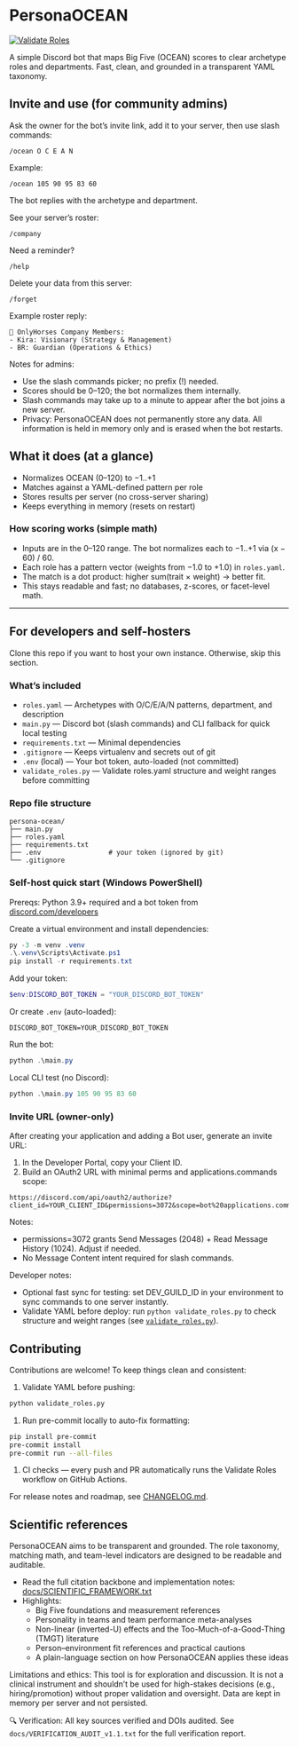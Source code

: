 # PersonaOCEAN

[![Validate Roles](https://github.com/iplaycomputer/PersonaOCEAN/actions/workflows/validate.yml/badge.svg)](https://github.com/iplaycomputer/PersonaOCEAN/actions/workflows/validate.yml)

A simple Discord bot that maps Big Five (OCEAN) scores to clear archetype roles and departments. Fast, clean, and grounded in a transparent YAML taxonomy.

## Invite and use (for community admins)

Ask the owner for the bot’s invite link, add it to your server, then use slash commands:

```text
/ocean O C E A N
```

Example:

```text
/ocean 105 90 95 83 60
```

The bot replies with the archetype and department.

See your server’s roster:

```text
/company
```

Need a reminder?

```text
/help
```

Delete your data from this server:

```text
/forget
```

Example roster reply:

```text
🏢 OnlyHorses Company Members:
- Kira: Visionary (Strategy & Management)
- BR: Guardian (Operations & Ethics)
```

Notes for admins:

- Use the slash commands picker; no prefix (!) needed.
- Scores should be 0–120; the bot normalizes them internally.
- Slash commands may take up to a minute to appear after the bot joins a new server.
- Privacy: PersonaOCEAN does not permanently store any data. All information is held in memory only and is erased when the bot restarts.

## What it does (at a glance)

- Normalizes OCEAN (0–120) to −1..+1
- Matches against a YAML-defined pattern per role
- Stores results per server (no cross-server sharing)
- Keeps everything in memory (resets on restart)

### How scoring works (simple math)

- Inputs are in the 0–120 range. The bot normalizes each to −1..+1 via (x − 60) / 60.
- Each role has a pattern vector (weights from −1.0 to +1.0) in `roles.yaml`.
- The match is a dot product: higher sum(trait × weight) → better fit.
- This stays readable and fast; no databases, z-scores, or facet-level math.

---

## For developers and self-hosters

Clone this repo if you want to host your own instance. Otherwise, skip this section.

### What’s included

- `roles.yaml` — Archetypes with O/C/E/A/N patterns, department, and description
- `main.py` — Discord bot (slash commands) and CLI fallback for quick local testing
- `requirements.txt` — Minimal dependencies
- `.gitignore` — Keeps virtualenv and secrets out of git
- `.env` (local) — Your bot token, auto-loaded (not committed)
- `validate_roles.py` — Validate roles.yaml structure and weight ranges before committing

### Repo file structure

```text
persona-ocean/
├── main.py
├── roles.yaml
├── requirements.txt
├── .env                 # your token (ignored by git)
└── .gitignore
```

### Self-host quick start (Windows PowerShell)

Prereqs: Python 3.9+ required and a bot token from [discord.com/developers](https://discord.com/developers)

Create a virtual environment and install dependencies:

```powershell
py -3 -m venv .venv
.\.venv\Scripts\Activate.ps1
pip install -r requirements.txt
```

Add your token:

```powershell
$env:DISCORD_BOT_TOKEN = "YOUR_DISCORD_BOT_TOKEN"
```

Or create `.env` (auto-loaded):

```dotenv
DISCORD_BOT_TOKEN=YOUR_DISCORD_BOT_TOKEN
```

Run the bot:

```powershell
python .\main.py
```

Local CLI test (no Discord):

```powershell
python .\main.py 105 90 95 83 60
```

### Invite URL (owner-only)

After creating your application and adding a Bot user, generate an invite URL:

1. In the Developer Portal, copy your Client ID.
2. Build an OAuth2 URL with minimal perms and applications.commands scope:

```text
https://discord.com/api/oauth2/authorize?client_id=YOUR_CLIENT_ID&permissions=3072&scope=bot%20applications.commands
```

Notes:

- permissions=3072 grants Send Messages (2048) + Read Message History (1024). Adjust if needed.
- No Message Content intent required for slash commands.

Developer notes:

- Optional fast sync for testing: set DEV_GUILD_ID in your environment to sync commands to one server instantly.
- Validate YAML before deploy: run `python validate_roles.py` to check structure and weight ranges (see [`validate_roles.py`](validate_roles.py)).

## Contributing

Contributions are welcome! To keep things clean and consistent:

1. Validate YAML before pushing:

```bash
python validate_roles.py
```

1. Run pre-commit locally to auto-fix formatting:

```bash
pip install pre-commit
pre-commit install
pre-commit run --all-files
```

1. CI checks — every push and PR automatically runs the Validate Roles workflow on GitHub Actions.

For release notes and roadmap, see [CHANGELOG.md](CHANGELOG.md).

## Scientific references

PersonaOCEAN aims to be transparent and grounded. The role taxonomy, matching math, and team-level indicators are designed to be readable and auditable.

- Read the full citation backbone and implementation notes: [docs/SCIENTIFIC_FRAMEWORK.txt](docs/SCIENTIFIC_FRAMEWORK.txt)
- Highlights:
  - Big Five foundations and measurement references
  - Personality in teams and team performance meta-analyses
  - Non-linear (inverted-U) effects and the Too-Much-of-a-Good-Thing (TMGT) literature
  - Person–environment fit references and practical cautions
  - A plain-language section on how PersonaOCEAN applies these ideas

Limitations and ethics: This tool is for exploration and discussion. It is not a clinical instrument and shouldn’t be used for high-stakes decisions (e.g., hiring/promotion) without proper validation and oversight. Data are kept in memory per server and not persisted.

🔍 Verification: All key sources verified and DOIs audited.
See `docs/VERIFICATION_AUDIT_v1.1.txt` for the full verification report.
